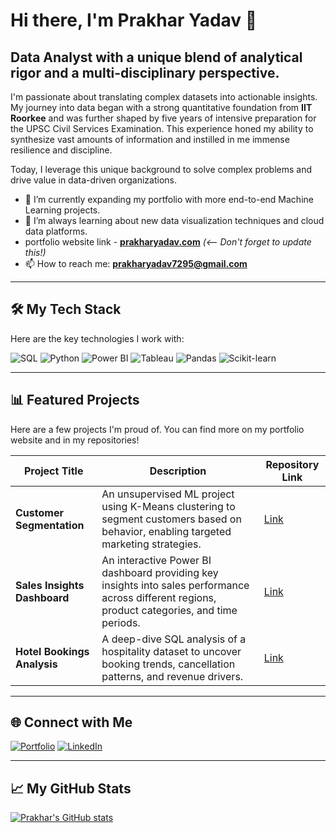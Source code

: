 # Hi there, I'm Prakhar Yadav 👋

## Data Analyst with a unique blend of analytical rigor and a multi-disciplinary perspective.

I'm passionate about translating complex datasets into actionable insights. My journey into data began with a strong quantitative foundation from **IIT Roorkee** and was further shaped by five years of intensive preparation for the UPSC Civil Services Examination. This experience honed my ability to synthesize vast amounts of information and instilled in me immense resilience and discipline.

Today, I leverage this unique background to solve complex problems and drive value in data-driven organizations.

- 🔭 I’m currently expanding my portfolio with more end-to-end Machine Learning projects.
- 🌱 I’m always learning about new data visualization techniques and cloud data platforms.
-  portfolio website link - **[prakharyadav.com](https://YOUR_PORTFOLIO_LINK_HERE.netlify.app/)** *(<-- Don't forget to update this!)*
- 📫 How to reach me: **[prakharyadav7295@gmail.com](mailto:prakharyadav7295@gmail.com)**

---

## 🛠️ My Tech Stack

Here are the key technologies I work with:

![SQL](https://img.shields.io/badge/SQL-025E8C?style=for-the-badge&logo=sql&logoColor=white)
![Python](https://img.shields.io/badge/Python-3776AB?style=for-the-badge&logo=python&logoColor=white)
![Power BI](https://img.shields.io/badge/Power%20BI-F2C811?style=for-the-badge&logo=powerbi&logoColor=black)
![Tableau](https://img.shields.io/badge/Tableau-E97627?style=for-the-badge&logo=tableau&logoColor=white)
![Pandas](https://img.shields.io/badge/Pandas-150458?style=for-the-badge&logo=pandas&logoColor=white)
![Scikit-learn](https://img.shields.io/badge/Scikit--learn-F7931A?style=for-the-badge&logo=scikit-learn&logoColor=white)

---

## 📊 Featured Projects

Here are a few projects I'm proud of. You can find more on my portfolio website and in my repositories!

| Project Title | Description | Repository Link |
|---|---|---|
| **Customer Segmentation** | An unsupervised ML project using K-Means clustering to segment customers based on behavior, enabling targeted marketing strategies. | [Link](https://github.com/YadavPrakhar72/customer-segmentation) |
| **Sales Insights Dashboard** | An interactive Power BI dashboard providing key insights into sales performance across different regions, product categories, and time periods. | [Link](https://github.com/YadavPrakhar72/Sales-Insights) |
| **Hotel Bookings Analysis** | A deep-dive SQL analysis of a hospitality dataset to uncover booking trends, cancellation patterns, and revenue drivers. | [Link](https://github.com/YadavPrakhar72/hospitality-data-analysis) |

---

## 🌐 Connect with Me

[![Portfolio](https://img.shields.io/badge/My_Portfolio-007BFF?style=for-the-badge&logo=domain&logoColor=white)](https://YOUR_PORTFOLIO_LINK_HERE.netlify.app/)
[![LinkedIn](https://img.shields.io/badge/LinkedIn-0A66C2?style=for-the-badge&logo=linkedin&logoColor=white)](https://www.linkedin.com/in/prakharyadav7295/)

---

## 📈 My GitHub Stats

[![Prakhar's GitHub stats](https://github-readme-stats.vercel.app/api?username=YadavPrakhar72&show_icons=true&theme=radical)](https://github.com/anuraghazra/github-readme-stats)
